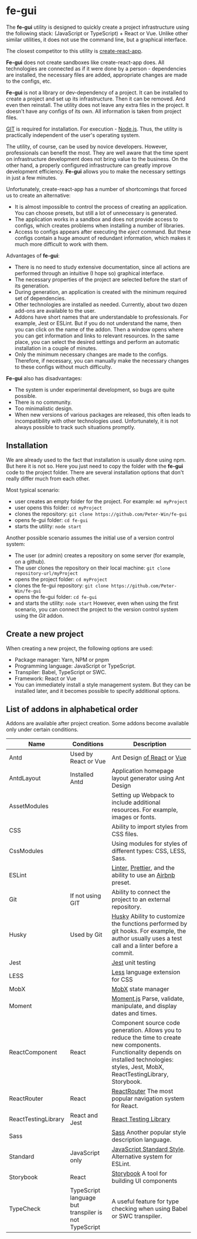 # fe-gui

The **fe-gui** utility is designed to quickly create a project infrastructure using the following stack: (JavaScript or TypeScript) + React or Vue.
Unlike other similar utilities, it does not use the command line, but a graphical interface.

The closest competitor to this utility is [create-react-app](https://create-react-app.dev/).

**Fe-gui** does not create sandboxes like create-react-app does. All technologies are connected as if it were done by a person - dependencies are installed, the necessary files are added, appropriate changes are made to the configs, etc.

**Fe-gui** is not a library or dev-dependency of a project. It can be installed to create a project and set up its infrastructure. Then it can be removed. And even then reinstall. The utility does not leave any extra files in the project. It doesn't have any configs of its own. All information is taken from project files.

[GIT](https://git-scm.com/) is required for installation. For execution - [Node.js](https://nodejs.org). Thus, the utility is practically independent of the user's operating system.

The utility, of course, can be used by novice developers. However, professionals can benefit the most. They are well aware that the time spent on infrastructure development does not bring value to the business. On the other hand, a properly configured infrastructure can greatly improve development efficiency. **Fe-gui** allows you to make the necessary settings in just a few minutes.

Unfortunately, create-react-app has a number of shortcomings that forced us to create an alternative:
* It is almost impossible to control the process of creating an application. You can choose presets, but still a lot of unnecessary is generated.
* The application works in a sandbox and does not provide access to configs, which creates problems when installing a number of libraries.
* Access to configs appears after executing the *eject* command. But these configs contain a huge amount of redundant information, which makes it much more difficult to work with them.

Advantages of **fe-gui**:
* There is no need to study extensive documentation, since all actions are performed through an intuitive (I hope so) graphical interface.
* The necessary properties of the project are selected before the start of its generation.
* During generation, an application is created with the minimum required set of dependencies.
* Other technologies are installed as needed. Currently, about two dozen add-ons are available to the user.
* Addons have short names that are understandable to professionals. For example, Jest or ESLint. But if you do not understand the name, then you can click on the name of the addon. Then a window opens where you can get information and links to relevant resources. In the same place, you can select the desired settings and perform an automatic installation in a couple of minutes.
* Only the minimum necessary changes are made to the configs. Therefore, if necessary, you can manually make the necessary changes to these configs without much difficulty.

**Fe-gui** also has disadvantages:
* The system is under experimental development, so bugs are quite possible.
* There is no community.
* Too minimalistic design.
* When new versions of various packages are released, this often leads to incompatibility with other technologies used. Unfortunately, it is not always possible to track such situations promptly.


## Installation
We are already used to the fact that installation is usually done using npm. But here it is not so. Here you just need to copy the folder with the **fe-gui** code to the project folder.
There are several installation options that don't really differ much from each other.

Most typical scenario:
* user creates an empty folder for the project. For example: `md myProject`
* user opens this folder: `cd myProject`
* clones the repository: `git clone https://github.com/Peter-Win/fe-gui`
* opens fe-gui folder: `cd fe-gui`
* starts the utility: `node start`

Another possible scenario assumes the initial use of a version control system:
* The user (or admin) creates a repository on some server (for example, on a github).
* The user clones the repository on their local machine: `git clone repository-url/myProject`
* opens the project folder: `cd myProject`
* clones the fe-gui repository: `git clone https://github.com/Peter-Win/fe-gui`
* opens the fe-gui folder: `cd fe-gui`
* and starts the utility: `node start`
However, even when using the first scenario, you can connect the project to the version control system using the *Git* addon.

## Create a new project
When creating a new project, the following options are used:
* Package manager: Yarn, NPM or pnpm
* Programming language: JavaScript or TypeScript.
* Transpiler: Babel, TypeScript or SWC.
* Framework: React or Vue
* You can immediately install a style management system. But they can be installed later, and it becomes possible to specify additional options.

##  List of addons in alphabetical order
Addons are available after project creation.
Some addons become available only under certain conditions.

| Name | Conditions | Description |
|------|------------|-------------|
| Antd | Used by React or Vue | Ant Design [of React](https://ant.design/docs/react/introduce) or [Vue](https://antdv.com) |
| AntdLayout | Installed Antd | Application homepage layout generator using Ant Design |
| AssetModules |  | Setting up Webpack to include additional resources. For example, images or fonts. |
| CSS | | Ability to import styles from CSS files. |
| CssModules |  | Using modules for styles of different types: CSS, LESS, Sass. |
| ESLint |  | [Linter](https://eslint.org/), [Prettier](https://prettier.io/), and the ability to use an [Airbnb](https://www.npmjs.com/package/eslint-config-airbnb) preset. |
| Git | If not using GIT | Ability to connect the project to an external repository. |
| Husky | Used by Git | [Husky](https://typicode.github.io/husky/#/) Ability to customize the functions performed by git hooks. For example, the author usually uses a test call and a linter before a commit. |
| Jest | | [Jest](https://jestjs.io/) unit testing |
| LESS | | [Less](https://lesscss.org/) language extension for CSS |
| MobX | | [MobX](https://mobx.js.org/) state manager |
| Moment | | [Moment.js](https://momentjs.com/) Parse, validate, manipulate, and display dates and times. |
| ReactComponent | React | Component source code generation. Allows you to reduce the time to create new components. Functionality depends on installed technologies: styles, Jest, MobX, ReactTestingLibrary, Storybook. |
| ReactRouter | React | [ReactRouter](https://reactrouter.com/) The most popular navigation system for React. |
| ReactTestingLibrary | React and Jest | [React Testing Library](https://testing-library.com/docs/react-testing-library/intro) |
| Sass | | [Sass](https://sass-lang.com/) Another popular style description language. |
| Standard | JavaScript only | [JavaScript Standard Style](https://standardjs.com/). Alternative system for ESLint. |
| Storybook | React | [Storybook](https://storybook.js.org/) A tool for building UI components |
| TypeCheck | TypeScript language but transpiler is not TypeScript | A useful feature for type checking when using Babel or SWC transpiler. |
